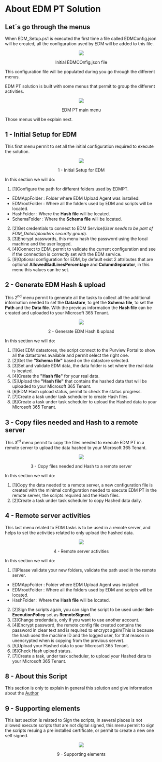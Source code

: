 # About EDM PT Solution
## Let´s go through the menus

When EDM_Setup.ps1 is executed the first time a file called EDMConfig.json will be created, all the configuration used by EDM will be added to this file.

<p align="center">
<img src="https://github.com/ProfKaz/EDM-Post-Tasks/assets/44684110/73902c38-4bb4-4713-af47-8e19746891c9"></p>
<p align="center">Initial EDMCOnfig.json file</p>

This configuration file will be populated during you go through the different menus.

EDM PT solution is built with some menus that permit to group the different activities.

<p align="center">
<img src="https://github.com/ProfKaz/EDM-Post-Tasks/assets/44684110/53c2ca9b-35cc-4972-b84c-bda1578327a3"></p>
<p align="center">EDM PT main menu</p>

Those menus will be explain next.

## 1 - Initial Setup for EDM

This first menu permit to set all the initial configuration required to execute the solution.

<p align="center">
<img src="https://github.com/ProfKaz/EDM-Post-Tasks/assets/44684110/02ced46f-074b-4424-a798-8a28672b0837"></p>
<p align="center">1 - Initial Setup for EDM</p>

In this section we will do:
1. [1]Configure the path for different folders used by EDMPT.
  * EDMAppFolder : Folder where EDM Upload Agent was installed.
  * EDMrootFolder : Where all the folders used by EDM and scripts will be located.
  * HashFolder : Where the **Hash file** will be located.
  * SchemaFolder : Where the **Schema file** will be located.
2. [2]Get credentials to connect to EDM Service(_User needs to be part of EDM_DataUploaders security group_).
3. [3]Encrypt passwords, this menu hash the password using the local machine and the user logged.
4. [4]Connect to EDM, permit to validate the current configuration and see if the connection is correctly set with the EDM service.
5. [9]Optional configuration for EDM, by default exist 2 attributes that are optional **AllowedBadLinesPercentage** and **ColumnSeparator**, in this menu this values can be set.

## 2 - Generate EDM Hash & upload

This 2<sup>nd</sup> menu permit to generate all the tasks to collect all the additional information needed to set the **Datastore**, to get the **Schema file**, to set the **Path** and the **Data file**. With the previous information the **Hash file** can be created and uploaded to your Microsoft 365 Tenant.

<p align="center">
<img src="https://github.com/ProfKaz/EDM-Post-Tasks/assets/44684110/df3f91da-0a3c-467a-bf83-c0a225b9cdaa"></p>
<p align="center">2 - Generate EDM Hash & upload</p>

In this section we will do:
1. [1]Get EDM datastores, the script connect to the Purview Portal to show all the datastores available and permit select the right one.
2. [2]Get the **"Schema file"** based on the datastore selected.
3. [3]Set and validate EDM data, the data folder is set where the real data is located.
4. [4]Create the **"Hash file"** for your real data.
5. [5]Upload the **"Hash file"** that contains the hashed data that will be uploaded to your Microsoft 365 Tenant.
6. [6]EDM Hash upload status, permit to check the status progress.
7. [7]Create a task under task scheduler to create Hash files.
8. [8]Create a task under task scheduler to upload the Hashed data to your Microsoft 365 Tenant.

## 3 - Copy files needed and Hash to a remote server

This 3<sup>rd</sup> menu permit to copy the files needed to execute EDM PT in a remote server to upload the data hashed to your Microsoft 365 Tenant.

<p align="center">
<img src="https://github.com/ProfKaz/EDM-Post-Tasks/assets/44684110/2d624338-35b4-4fbb-a456-b985fbf47281"></p>
<p align="center">3 - Copy files needed and Hash to a remote server</p>

In this section we will do:
1. [1]Copy the data needed to a remote server, a new configuration file is created with the minimal configuration needed to execute EDM PT in the remote server, the scripts required and the Hash files.
2. [2]Create a task under task scheduler to copy Hashed data daily.

## 4 - Remote server activities

This last menu related to EDM tasks is to be used in a remote server, and helps to set the activities related to only upload the hashed data.

<p align="center">
<img src="https://github.com/ProfKaz/EDM-Post-Tasks/assets/44684110/05560a22-3f32-4e71-995f-a27d02e10172"></p>
<p align="center">4 - Remote server activities</p>

In this section we will do:
1. [1]Please validate your new folders, validate the path used in the remote server.
  * EDMAppFolder : Folder where EDM Upload Agent was installed.
  * EDMrootFolder : Where all the folders used by EDM and scripts will be located.
  * HashFolder : Where the **Hash file** will be located.
2. [2]Sign the scripts again, you can sign the script to be used under **Set-ExecutionPolicy** set as **RemoteSigned**.
3. [3]Change credentials, only if you want to use another account.
4. [4]Encrypt password, the remote config file created contains the password in clear text and is required to encrypt again(This is because the hash used the machine ID and the logged user, for that reason in unencrypted when is copying from the previous server).
5. [5]Upload your Hashed data to your Microsoft 365 Tenant.
6. [6]Check Hash upload status.
7. [7]Create a task, under task scheduler, to upload your Hashed data to your Microsoft 365 Tenant.

## 8 - About this Script

This section is only to explain in general this solution and give information about the [Author](https://www.linkedin.com/in/profesorkaz/)

## 9 - Supporting elements

This last section is related to Sign the scripts, in several places is not allowed execute scripts that are not digital signed, this menu permit to sign the scripts resuing a pre installed certificate, or permit to create a new one self signed.

<p align="center">
<img src="https://github.com/ProfKaz/EDM-Post-Tasks/assets/44684110/d61ae9d1-d98a-4752-8970-8bf48998b22b"></p>
<p align="center">9 - Supporting elements</p>

